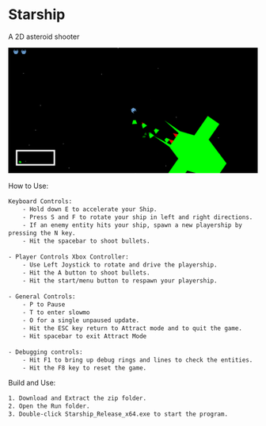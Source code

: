 # Starship
A 2D asteroid shooter

![Starship Banner](https://github.com/jswilkinSMU/Starship/blob/main/StarshipHeroImage.png)

How to Use:

	Keyboard Controls: 
		- Hold down E to accelerate your Ship. 
		- Press S and F to rotate your ship in left and right directions. 
		- If an enemy entity hits your ship, spawn a new playership by pressing the N key. 
		- Hit the spacebar to shoot bullets.
  
	- Player Controls Xbox Controller: 
		- Use Left Joystick to rotate and drive the playership. 
		- Hit the A button to shoot bullets. 
		- Hit the start/menu button to respawn your playership.

	- General Controls: 
		- P to Pause 
		- T to enter slowmo 
		- O for a single unpaused update.
		- Hit the ESC key return to Attract mode and to quit the game.
		- Hit spacebar to exit Attract Mode

	- Debugging controls:
		- Hit F1 to bring up debug rings and lines to check the entities.
		- Hit the F8 key to reset the game.

Build and Use:

	1. Download and Extract the zip folder.
	2. Open the Run folder.
	3. Double-click Starship_Release_x64.exe to start the program.
